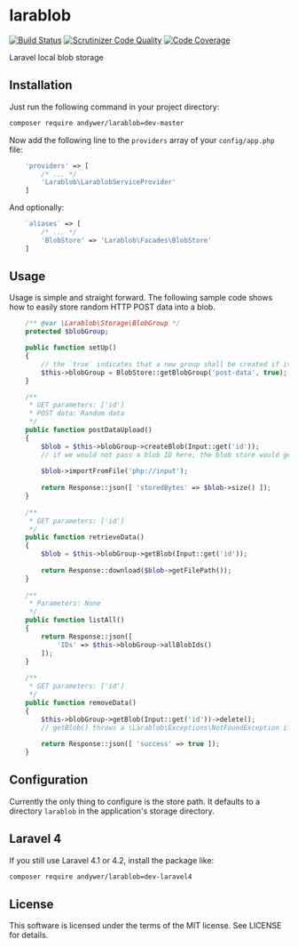 # larablob
[![Build Status](https://travis-ci.org/andywer/larablob.svg?branch=master)](https://travis-ci.org/andywer/larablob)
[![Scrutinizer Code Quality](https://scrutinizer-ci.com/g/andywer/larablob/badges/quality-score.png?b=master)](https://scrutinizer-ci.com/g/andywer/larablob/?branch=master)
[![Code Coverage](https://scrutinizer-ci.com/g/andywer/larablob/badges/coverage.png?b=master)](https://scrutinizer-ci.com/g/andywer/larablob/?branch=master)

Laravel local blob storage


## Installation

Just run the following command in your project directory:

```bash
composer require andywer/larablob=dev-master
```

Now add the following line to the `providers` array of your `config/app.php` file:

```php
    'providers' => [
        /* ... */
        'Larablob\LarablobServiceProvider'
    ]
```

And optionally:

```php
    `aliases` => [
        /* ... */
        'BlobStore' => 'Larablob\Facades\BlobStore'
    ]
```


## Usage

Usage is simple and straight forward. The following sample code shows how to easily store random HTTP POST data into
a blob.

```php
    /** @var \Larablob\Storage\BlobGroup */
    protected $blobGroup;

    public function setUp()
    {
        // the `true` indicates that a new group shall be created if it does not exist
        $this->blobGroup = BlobStore::getBlobGroup('post-data', true);
    }

    /**
     * GET parameters: ['id']
     * POST data: Random data
     */
    public function postDataUpload()
    {
        $blob = $this->blobGroup->createBlob(Input::get('id'));
        // if we would not pass a blob ID here, the blob store would generate a random UUID v4 for us
        
        $blob->importFromFile('php://input');
        
        return Response::json([ 'storedBytes' => $blob->size() ]);
    }
    
    /**
     * GET parameters: ['id']
     */
    public function retrieveData()
    {
        $blob = $this->blobGroup->getBlob(Input::get('id'));
        
        return Response::download($blob->getFilePath());
    }
    
    /**
     * Parameters: None
     */
    public function listAll()
    {
        return Response::json([
            'IDs' => $this->blobGroup->allBlobIds()
        ]);
    }
    
    /**
     * GET parameters: ['id']
     */
    public function removeData()
    {
        $this->blobGroup->getBlob(Input::get('id'))->delete();
        // getBlob() throws a \Larablob\Exceptions\NotFoundException if a bad ID is passed
        
        return Response::json([ 'success' => true ]);
    }
```


## Configuration

Currently the only thing to configure is the store path. It defaults to a directory `larablob` in the application's
storage directory.


## Laravel 4

If you still use Laravel 4.1 or 4.2, install the package like:

```bash
composer require andywer/larablob=dev-laravel4
```


## License
This software is licensed under the terms of the MIT license. See LICENSE for details.
